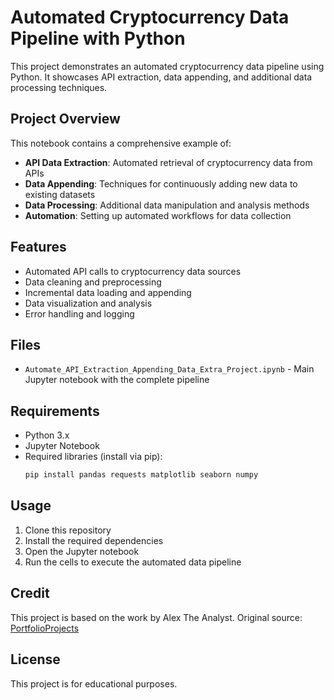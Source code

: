 # Automated Cryptocurrency Data Pipeline with Python

This project demonstrates an automated cryptocurrency data pipeline using Python. It showcases API extraction, data appending, and additional data processing techniques.

## Project Overview

This notebook contains a comprehensive example of:
- **API Data Extraction**: Automated retrieval of cryptocurrency data from APIs
- **Data Appending**: Techniques for continuously adding new data to existing datasets
- **Data Processing**: Additional data manipulation and analysis methods
- **Automation**: Setting up automated workflows for data collection

## Features

- Automated API calls to cryptocurrency data sources
- Data cleaning and preprocessing
- Incremental data loading and appending
- Data visualization and analysis
- Error handling and logging

## Files

- `Automate_API_Extraction_Appending_Data_Extra_Project.ipynb` - Main Jupyter notebook with the complete pipeline

## Requirements

- Python 3.x
- Jupyter Notebook
- Required libraries (install via pip):
  ```bash
  pip install pandas requests matplotlib seaborn numpy
  ```

## Usage

1. Clone this repository
2. Install the required dependencies
3. Open the Jupyter notebook
4. Run the cells to execute the automated data pipeline

## Credit

This project is based on the work by Alex The Analyst. Original source: [PortfolioProjects](https://github.com/AlexTheAnalyst/PortfolioProjects)

## License

This project is for educational purposes.
